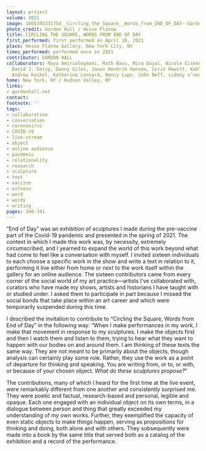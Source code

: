 ```yaml
---
layout: project
volume: 2021
image: 1665345331754__Circling_the_Square__Words_from_END_OF_DAY--Gordon_Hall.jpg
photo_credit: Gordon Hall / Hesse Flatow
title: CIRCLING THE SQUARE, WORDS FROM END OF DAY
first_performed: first performed on April 10, 2021
place: Hesse Flatow Gallery, New York City, NY
times_performed: performed once in 2021
contributor: GORDON HALL
collaborators: Roya Amirsoleymani, Math Bass, Mira Dayal, Nicole Eisenman, Rami George,
  David J. Getsy, Danny Giles, Jason Hendrik Hansma, Corin Hewitt, Kahlil Robert Irving,
  Andrew Kachel, Katherine Lennard, Nancy Lupo, John Neff, sidony o’neal, X Zhu-Nowell
home: New York, NY / Hudson Valley, NY
links:
- gordonhall.net
contact:
footnote: ''
tags:
- collaboration
- conversation
- coronavirus
- COVID-19
- live-stream
- object
- online audience
- pandemic
- relationality
- research
- sculpture
- text
- vaccine
- witness
- word
- words
- writing
pages: 340-341
---
```


“End of Day” was an exhibition of sculptures I made during the pre-vaccine part of the Covid-19 pandemic and presented in the spring of 2021. The context in which I made this work was, by necessity, extremely circumscribed, and I yearned to expand the world of this work beyond what had come to feel like a conversation with myself. I invited sixteen individuals to each choose a specific work in the show and write a text in relation to it, performing it live either from home or next to the work itself within the gallery for an online audience. The sixteen contributors came from every corner of the social world of my art practice—artists I’ve collaborated with, curators who have made my shows, artists and historians I have taught with or studied under. I asked them to participate in part because I missed the social bonds that take place within an art career and which were temporarily suspended during this time. 

I described the invitation to contribute to “Circling the Square, Words from End of Day” in the following way: “When I make performances in my work, I make that movement in response to my sculptures. I make the objects first and then I watch them and listen to them, trying to hear what they want to happen with our bodies on and around them. I am thinking of these texts the same way. They are not meant to be primarily about the objects, though analysis can certainly play some role. Rather, they use the work as a point of departure for thinking and speaking. You are writing from, or to, or with, or because of your chosen object. *What do these sculptures propose?*” 

The contributions, many of which I heard for the first time at the live event, were remarkably different from one another and consistently surprised me. They were poetic and factual, research-based and personal, legible and opaque. Each one engaged with an individual object on its own terms, in a dialogue between person and thing that greatly exceeded my understanding of my own works. Further, they exemplified the capacity of even static objects to make things happen, serving as propositions for thinking and doing, both alone and with others. They subsequently were made into a book by the same title that served both as a catalog of the exhibition and a record of the performance. 
